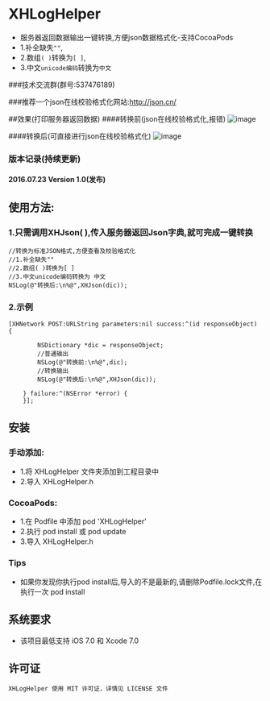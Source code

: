 # XHLogHelper
* 服务器返回数据输出一键转换,方便json数据格式化-支持CocoaPods<br>
* 1.补全缺失`""`,
* 2.数组`( )`转换为`[ ]`,
* 3.中文`unicode编码`转换为`中文`

###技术交流群(群号:537476189)

###推荐一个json在线校验格式化网站:http://json.cn/

##效果(打印服务器返回数据)
####转换前(json在线校验格式化,报错)
![image](http://d3.freep.cn/3tb_160723145837gsc9569478.png)

####转换后(可直接进行json在线校验格式化)
![image](http://d3.freep.cn/3tb_1607231458376bo0569478.png)

### 版本记录(持续更新)

#### 2016.07.23  Version 1.0(发布)

## 使用方法:
### 1.只需调用XHJson( ),传入服务器返回Json字典,就可完成一键转换
```objc
//转换为标准JSON格式,方便查看及校验格式化
//1.补全缺失""
//2.数组( )转换为[ ]
//3.中文unicode编码转换为 中文
NSLog(@"转换后:\n%@",XHJson(dic));
```
### 2.示例
```objc
[XHNetwork POST:URLString parameters:nil success:^(id responseObject) {
       
        NSDictionary *dic = responseObject;
        //普通输出
        NSLog(@"转换前:\n%@",dic);
        //转换输出
        NSLog(@"转换后:\n%@",XHJson(dic));

    } failure:^(NSError *error) { 
    }];
```
##  安装
### 手动添加:<br>
*   1.将 XHLogHelper 文件夹添加到工程目录中<br>
*   2.导入 XHLogHelper.h

### CocoaPods:<br>
*   1.在 Podfile 中添加 pod 'XHLogHelper'<br>
*   2.执行 pod install 或 pod update<br>
*   3.导入 XHLogHelper.h

### Tips
*	如果你发现你执行pod install后,导入的不是最新的,请删除Podfile.lock文件,在执行一次 pod install

##  系统要求
*   该项目最低支持 iOS 7.0 和 Xcode 7.0

##  许可证
    XHLogHelper 使用 MIT 许可证，详情见 LICENSE 文件